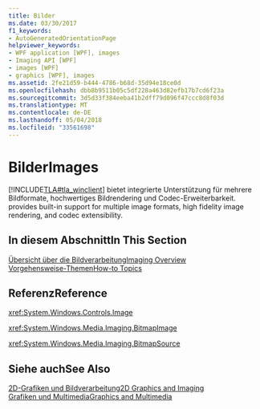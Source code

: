 ```yaml
---
title: Bilder
ms.date: 03/30/2017
f1_keywords:
- AutoGeneratedOrientationPage
helpviewer_keywords:
- WPF application [WPF], images
- Imaging API [WPF]
- images [WPF]
- graphics [WPF], images
ms.assetid: 2fe21d59-b444-4786-b68d-35d94e18ce0d
ms.openlocfilehash: dbb8b9511b05c5df228a463d82efb17b7cd6f23a
ms.sourcegitcommit: 3d5d33f384eeba41b2dff79d096f47ccc8d8f03d
ms.translationtype: MT
ms.contentlocale: de-DE
ms.lasthandoff: 05/04/2018
ms.locfileid: "33561698"
---
```

# <a name="images"></a><span data-ttu-id="f7e39-102">Bilder</span><span class="sxs-lookup"><span data-stu-id="f7e39-102">Images</span></span>
[!INCLUDE[TLA#tla_winclient](../../../../includes/tlasharptla-winclient-md.md)]<span data-ttu-id="f7e39-103"> bietet integrierte Unterstützung für mehrere Bildformate, hochwertiges Bildrendering und Codec-Erweiterbarkeit.</span><span class="sxs-lookup"><span data-stu-id="f7e39-103"> provides built-in support for multiple image formats, high fidelity image rendering, and codec extensibility.</span></span>  
  
## <a name="in-this-section"></a><span data-ttu-id="f7e39-104">In diesem Abschnitt</span><span class="sxs-lookup"><span data-stu-id="f7e39-104">In This Section</span></span>  
 [<span data-ttu-id="f7e39-105">Übersicht über die Bildverarbeitung</span><span class="sxs-lookup"><span data-stu-id="f7e39-105">Imaging Overview</span></span>](../../../../docs/framework/wpf/graphics-multimedia/imaging-overview.md)  
 [<span data-ttu-id="f7e39-106">Vorgehensweise-Themen</span><span class="sxs-lookup"><span data-stu-id="f7e39-106">How-to Topics</span></span>](../../../../docs/framework/wpf/graphics-multimedia/imaging-how-to-topics.md)  
  
## <a name="reference"></a><span data-ttu-id="f7e39-107">Referenz</span><span class="sxs-lookup"><span data-stu-id="f7e39-107">Reference</span></span>  
 <xref:System.Windows.Controls.Image>  
  
 <xref:System.Windows.Media.Imaging.BitmapImage>  
  
 <xref:System.Windows.Media.Imaging.BitmapSource>  
  
## <a name="see-also"></a><span data-ttu-id="f7e39-108">Siehe auch</span><span class="sxs-lookup"><span data-stu-id="f7e39-108">See Also</span></span>  
 [<span data-ttu-id="f7e39-109">2D-Grafiken und Bildverarbeitung</span><span class="sxs-lookup"><span data-stu-id="f7e39-109">2D Graphics and Imaging</span></span>](../../../../docs/framework/wpf/advanced/optimizing-performance-2d-graphics-and-imaging.md)  
 [<span data-ttu-id="f7e39-110">Grafiken und Multimedia</span><span class="sxs-lookup"><span data-stu-id="f7e39-110">Graphics and Multimedia</span></span>](../../../../docs/framework/wpf/graphics-multimedia/index.md)
